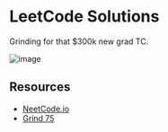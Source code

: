 # LeetCode Solutions
Grinding for that $300k new grad TC.



![image](https://user-images.githubusercontent.com/71658949/192658036-1f833b0a-bf1a-4bd9-8634-e79106b1a367.png)

## Resources
- [NeetCode.io](https://neetcode.io/practice)
- [Grind 75](https://www.techinterviewhandbook.org/grind75)
